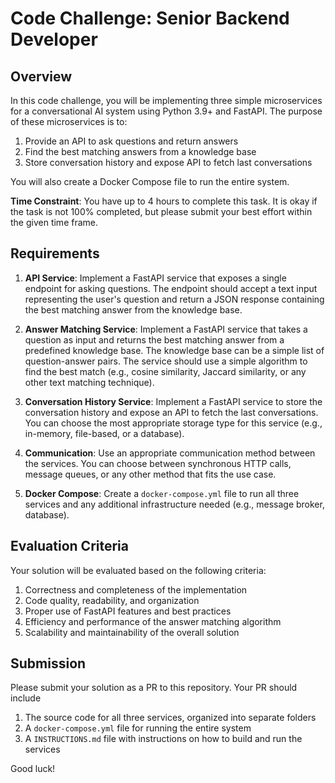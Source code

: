 # Code Challenge: Senior Backend Developer

## Overview

In this code challenge, you will be implementing three simple microservices for a conversational AI system using Python 3.9+ and FastAPI. The purpose of these microservices is to:

1. Provide an API to ask questions and return answers
2. Find the best matching answers from a knowledge base
3. Store conversation history and expose API to fetch last conversations

You will also create a Docker Compose file to run the entire system.

**Time Constraint**: You have up to 4 hours to complete this task. It is okay if the task is not 100% completed, but please submit your best effort within the given time frame.

## Requirements

1. **API Service**: Implement a FastAPI service that exposes a single endpoint for asking questions. The endpoint should accept a text input representing the user's question and return a JSON response containing the best matching answer from the knowledge base.

2. **Answer Matching Service**: Implement a FastAPI service that takes a question as input and returns the best matching answer from a predefined knowledge base. The knowledge base can be a simple list of question-answer pairs. The service should use a simple algorithm to find the best match (e.g., cosine similarity, Jaccard similarity, or any other text matching technique).

3. **Conversation History Service**: Implement a FastAPI service to store the conversation history and expose an API to fetch the last conversations. You can choose the most appropriate storage type for this service (e.g., in-memory, file-based, or a database).

4. **Communication**: Use an appropriate communication method between the services. You can choose between synchronous HTTP calls, message queues, or any other method that fits the use case.

5. **Docker Compose**: Create a `docker-compose.yml` file to run all three services and any additional infrastructure needed (e.g., message broker, database).

## Evaluation Criteria

Your solution will be evaluated based on the following criteria:

1. Correctness and completeness of the implementation
2. Code quality, readability, and organization
3. Proper use of FastAPI features and best practices
4. Efficiency and performance of the answer matching algorithm
5. Scalability and maintainability of the overall solution

## Submission

Please submit your solution as a PR to this repository. Your PR should include

1. The source code for all three services, organized into separate folders
2. A `docker-compose.yml` file for running the entire system
3. A `INSTRUCTIONS.md` file with instructions on how to build and run the services

Good luck!